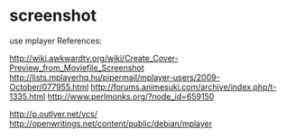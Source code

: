# screenshot
use mplayer
References:

http://wiki.awkwardtv.org/wiki/Create_Cover-Preview_from_Moviefile_Screenshot
http://lists.mplayerhq.hu/pipermail/mplayer-users/2009-October/077955.html
http://forums.animesuki.com/archive/index.php/t-1335.html
http://www.perlmonks.org/?node_id=659150

http://p.outlyer.net/vcs/
http://openwritings.net/content/public/debian/mplayer
